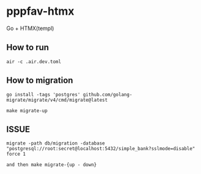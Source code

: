 # pppfav-htmx
Go + HTMX(templ)
## How to run

    air -c .air.dev.toml


## How to migration

    go install -tags 'postgres' github.com/golang-migrate/migrate/v4/cmd/migrate@latest

    make migrate-up

## ISSUE

    migrate -path db/migration -database "postgresql://root:secret@localhost:5432/simple_bank?sslmode=disable" force 1

    and then make migrate-{up - down}
